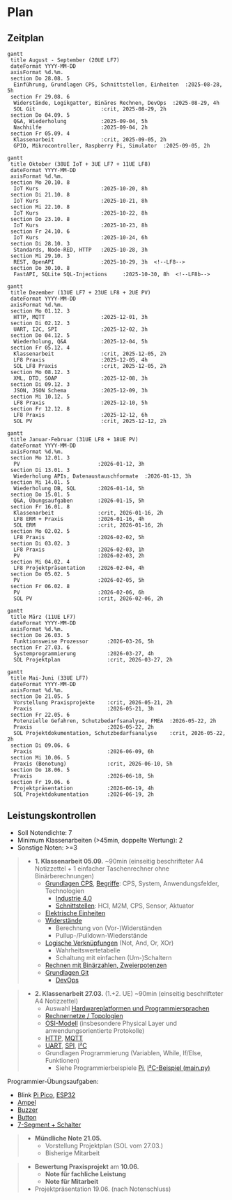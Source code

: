# Plan

## Zeitplan

```mermaid
gantt
 title August - September (20UE LF7)
 dateFormat YYYY-MM-DD
 axisFormat %d.%m.
 section Do 28.08. 5
  Einführung, Grundlagen CPS, Schnittstellen, Einheiten  :2025-08-28, 5h
 section Fr 29.08. 6
  Widerstände, Logikgatter, Binäres Rechnen, DevOps  :2025-08-29, 4h
  SOL Git                     :crit, 2025-08-29, 2h
 section Do 04.09. 5
  Q&A, Wiederholung           :2025-09-04, 5h
  Nachhilfe                   :2025-09-04, 2h
 section Fr 05.09. 4
  Klassenarbeit               :crit, 2025-09-05, 2h
  GPIO, Mikrocontroller, Raspberry Pi, Simulator  :2025-09-05, 2h
```

```mermaid
gantt
 title Oktober (38UE IoT + 3UE LF7 + 11UE LF8)
 dateFormat YYYY-MM-DD
 axisFormat %d.%m.
 section Mo 20.10. 8
  IoT Kurs                    :2025-10-20, 8h
 section Di 21.10. 8
  IoT Kurs                    :2025-10-21, 8h
 section Mi 22.10. 8
  IoT Kurs                    :2025-10-22, 8h
 section Do 23.10. 8
  IoT Kurs                    :2025-10-23, 8h
 section Fr 24.10. 6
  IoT Kurs                    :2025-10-24, 6h
 section Di 28.10. 3
  Standards, Node-RED, HTTP   :2025-10-28, 3h
 section Mi 29.10. 3
  REST, OpenAPI               :2025-10-29, 3h  <!--LF8-->
 section Do 30.10. 8
  FastAPI, SQLite SQL-Injections     :2025-10-30, 8h  <!--LF8b-->
```

```mermaid
gantt
 title Dezember (13UE LF7 + 23UE LF8 + 2UE PV)
 dateFormat YYYY-MM-DD
 axisFormat %d.%m.
 section Mo 01.12. 3
  HTTP, MQTT                  :2025-12-01, 3h
 section Di 02.12. 3
  UART, I2C, SPI              :2025-12-02, 3h
 section Do 04.12. 5
  Wiederholung, Q&A           :2025-12-04, 5h
 section Fr 05.12. 4
  Klassenarbeit               :crit, 2025-12-05, 2h
  LF8 Praxis                  :2025-12-05, 4h
  SOL LF8 Praxis              :crit, 2025-12-05, 2h
 section Mo 08.12. 3
  XML, DTD, SOAP              :2025-12-08, 3h
 section Di 09.12. 3
  JSON, JSON Schema           :2025-12-09, 3h
 section Mi 10.12. 5
  LF8 Praxis                  :2025-12-10, 5h
 section Fr 12.12. 8
  LF8 Praxis                  :2025-12-12, 6h
  SOL PV                      :crit, 2025-12-12, 2h
```

```mermaid
gantt
 title Januar-Februar (31UE LF8 + 18UE PV)
 dateFormat YYYY-MM-DD
 axisFormat %d.%m.
 section Mo 12.01. 3
  PV                         :2026-01-12, 3h
 section Di 13.01. 3
  Wiederholung APIs, Datenaustauschformate  :2026-01-13, 3h
 section Mi 14.01. 5
  Wiederholung DB, SQL       :2026-01-14, 5h
 section Do 15.01. 5
  Q&A, Übungsaufgaben        :2026-01-15, 5h
 section Fr 16.01. 8
  Klassenarbeit              :crit, 2026-01-16, 2h
  LF8 ERM + Praxis           :2026-01-16, 4h
  SOL ERM                    :crit, 2026-01-16, 2h
 section Mo 02.02. 5
  LF8 Praxis                 :2026-02-02, 5h
 section Di 03.02. 3
  LF8 Praxis                 :2026-02-03, 1h
  PV                         :2026-02-03, 2h
 section Mi 04.02. 4
  LF8 Projektpräsentation    :2026-02-04, 4h
 section Do 05.02. 5
  PV                         :2026-02-05, 5h
 section Fr 06.02. 8
  PV                         :2026-02-06, 6h
  SOL PV                     :crit, 2026-02-06, 2h
```

```mermaid
gantt
 title März (11UE LF7)
 dateFormat YYYY-MM-DD
 axisFormat %d.%m.
 section Do 26.03. 5
  Funktionsweise Prozessor      :2026-03-26, 5h
 section Fr 27.03. 6
  Systemprogrammierung          :2026-03-27, 4h
  SOL Projektplan               :crit, 2026-03-27, 2h
```

```mermaid
gantt
 title Mai-Juni (33UE LF7)
 dateFormat YYYY-MM-DD
 axisFormat %d.%m.
 section Do 21.05. 5
  Vorstellung Praxisprojekte    :crit, 2026-05-21, 2h
  Praxis                        :2026-05-21, 3h
 section Fr 22.05. 6
  Potenzielle Gefahren, Schutzbedarfsanalyse, FMEA  :2026-05-22, 2h
  Praxis                        :2026-05-22, 2h
  SOL Projektdokumentation, Schutzbedarfsanalyse    :crit, 2026-05-22, 2h
 section Di 09.06. 6
  Praxis                        :2026-06-09, 6h
 section Mi 10.06. 5
  Praxis (Benotung)             :crit, 2026-06-10, 5h
 section Do 18.06. 5
  Praxis                        :2026-06-18, 5h
 section Fr 19.06. 6
  Projektpräsentation           :2026-06-19, 4h
  SOL Projektdokumentation      :2026-06-19, 2h
```

## Leistungskontrollen

* Soll Notendichte: 7 
* Minimum Klassenarbeiten (>45min, doppelte Wertung): 2
* Sonstige Noten: >=3

> * **1. Klassenarbeit 05.09.** ~90min (einseitig beschrifteter A4 Notizzettel + 1 einfacher Taschenrechner ohne Binärberechnungen)
>   * [Grundlagen CPS](grundlagen.md), [Begriffe](buzzwords.md): CPS, System, Anwendungsfelder, Technologien
>     * [Industrie 4.0](industrie40.md)
>     * [Schnittstellen](schnittstellen.md): HCI, M2M, CPS, Sensor, Aktuator
>   * [Elektrische Einheiten](einheiten.md) 
>   * [Widerstände](./resistor.md)
>     * Berechnung von (Vor-)Widerständen
>     * Pullup-/Pulldown-Wiederstände
>   * [Logische Verknüpfungen](./gatter.md) (Not, And, Or, XOr)
>     * Wahrheitswertetabelle
>     * Schaltung mit einfachen (Um-)Schaltern
>   * [Rechnen mit Binärzahlen, Zweierpotenzen](binary.md)
>   * [Grundlagen Git](./git.md)
>     * [DevOps](devops.md)

> * **2. Klassenarbeit 27.03.** (1.+2. UE) ~90min (einseitig beschrifteter A4 Notizzettel)
>   * Auswahl [Hardwareplatformen und Programmiersprachen](./microcontroller/beispiele.md)
>   * [Rechnernetze / Topologien](rechnernetze.md)
>   * [OSI-Modell](osi.md) (insbesondere Physical Layer und anwendungsorientierte Protokolle)
>   * [HTTP](http.md), [MQTT](mqtt.md)
>   * [UART](bituebertragung.md#uart), [SPI](rechnernetze.md#spi), [I²C](rechnernetze.md#i²c)
>   * Grundlagen Programmierung (Variablen, While, If/Else, Funktionen)
>     * Siehe Programmierbeispiele [Pi](pi.md), [I²C-Beispiel (main.py)](rechnernetze.md#i²c)

Programmier-Übungsaufgaben:
* Blink [Pi Pico](https://wokwi.com/projects/300504213470839309), [ESP32](https://wokwi.com/projects/359801682833812481)
* [Ampel](https://wokwi.com/projects/432915684639002625)
* [Buzzer](https://wokwi.com/projects/432915379839949825)
* [Button](https://wokwi.com/projects/432915323107785729)
* [7-Segment + Schalter](https://wokwi.com/projects/300210834979684872)

> * **Mündliche Note 21.05.**
>   * Vorstellung Projektplan (SOL vom 27.03.)
>   * Bisherige Mitarbeit

> * **Bewertung Praxisprojekt** am **10.06.**
>   * **Note für fachliche Leistung**
>   * **Note für Mitarbeit**
> * Projektpräsentation 19.06. (nach Notenschluss)
